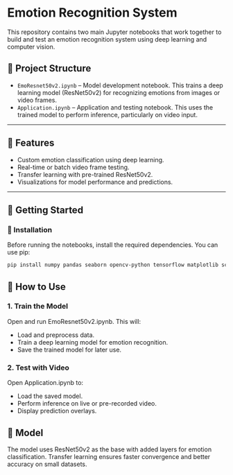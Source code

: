 # Emotion Recognition System

This repository contains two main Jupyter notebooks that work together to build and test an emotion recognition system using deep learning and computer vision.

## 📁 Project Structure

- `EmoResnet50v2.ipynb` – Model development notebook. This trains a deep learning model (ResNet50v2) for recognizing emotions from images or video frames.
- `Application.ipynb` – Application and testing notebook. This uses the trained model to perform inference, particularly on video input.

---

## 📌 Features

- Custom emotion classification using deep learning.
- Real-time or batch video frame testing.
- Transfer learning with pre-trained ResNet50v2.
- Visualizations for model performance and predictions.

---

## 🚀 Getting Started

### 🔧 Installation

Before running the notebooks, install the required dependencies. You can use pip:

```bash
pip install numpy pandas seaborn opencv-python tensorflow matplotlib scikit-learn visualkeras
```

## 📓 How to Use

### 1. Train the Model

Open and run EmoResnet50v2.ipynb. This will:

- Load and preprocess data.
- Train a deep learning model for emotion recognition.
- Save the trained model for later use.

### 2. Test with Video

Open Application.ipynb to:

- Load the saved model.
- Perform inference on live or pre-recorded video.
- Display prediction overlays.

## 🧠 Model

The model uses ResNet50v2 as the base with added layers for emotion classification. Transfer learning ensures faster convergence and better accuracy on small datasets.
